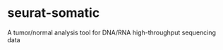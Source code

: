 seurat-somatic
==============

A tumor/normal analysis tool for DNA/RNA high-throughput sequencing data
